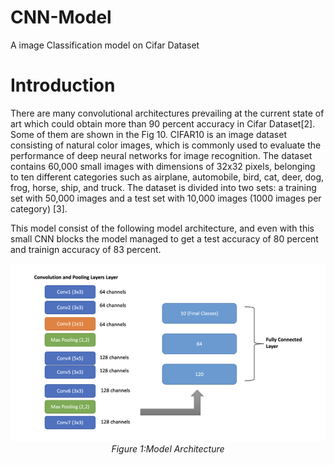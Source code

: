 # CNN-Model
A image Classification model on Cifar Dataset

# Introduction
There are many convolutional architectures prevailing at the current state of art which could obtain more than 90 percent accuracy in Cifar Dataset[2]. Some of them are shown in the Fig 10.
CIFAR10 is an image dataset consisting of natural color images, which is commonly used to evaluate the performance of deep neural networks for image recognition. The dataset contains 60,000 small images with dimensions of 32x32 pixels, belonging to ten different categories such as airplane, automobile, bird, cat, deer, dog, frog, horse, ship, and truck. The dataset is divided into two sets: a training set with 50,000 images and a test set with 10,000 images (1000 images per category) [3].

This model consist of the following model architecture, and even with this small CNN blocks the model managed to get a test accuracy of 80 percent and trainign accuracy of 83 percent.

<p align="center">
  <img src="https://github.com/Dharmendra04/CNN-Model/blob/main/Screenshot%202023-06-02%20at%2004.49.28.png">
  <br />
  <em>Figure 1:Model Architecture </em>
</p>
